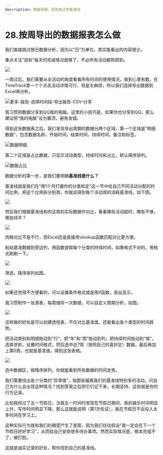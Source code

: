 ```yaml
---
description: 数据周报，找到自己的基准线
---
```


# 28.按周导出的数据报表怎么做

我们直接跳过按日数据分析，因为以“日”为单位，其实能看出的内容很少。

重点关注“目标”每天的完成情况就够了，不必所有活动都照顾到。

![](../.gitbook/assets/tu-pian%20%286%29.png)

一周过后，我们需要从全活动的角度看看所有时间的使用情况，做到心里有数。在TimeTrack里一个个点击活动详情可行，但是太麻烦，所以我们选择导出数据到Excel再分析。

![&#x66F4;&#x591A;-&#x62A5;&#x544A;-&#x9009;&#x62E9;&#x65F6;&#x95F4;&#x6BB5;-&#x5BFC;&#x51FA;&#x62A5;&#x544A;-CSV-&#x5206;&#x4EAB;](../.gitbook/assets/tu-pian%20%2817%29.png)

我习惯把数据分享到QQ我的电脑，这里的小技巧是，如果你也分享到QQ，那么建议把“我的电脑”设为置顶，避免发错。

得到这张数据表之后，我们发现导出周期的数据分两个区域，第一个区域是“明细数据”，包含数据名称，开始时间，结束时间，持续时间，备注和标签。

![&#x6570;&#x636E;&#x660E;&#x7EC6;](../.gitbook/assets/tu-pian%20%2810%29.png)

第二个区域是占比数据，只显示活动类型，持续时间和占比，默认降序排列。

![&#x6570;&#x636E;&#x5360;&#x6BD4;](../.gitbook/assets/tu-pian%20%2825%29.png)

数据分析的第一步，是我们要明确**基准线是什么？**

基准线就是我们在“用1个月打磨你的分类和定”这一节中给自己不同活动分配的时间比例，把这个比例拆分到周，你就会得到每个活动周的消耗基准线，如下图。

![](../.gitbook/assets/tu-pian%20%2895%29.png)

然后我们根据基准线和你这周的实际数据作对比，看看哪些活动超时，哪些不够，哪些持平？

![](../.gitbook/assets/tu-pian%20%28116%29.png)

肉眼对比不是不行，但Excel还是直接用vlookup函数匹配对比更方便。

粘贴基准数据到旁边列，用函数提取每个分类的持续时间，如果格式不对的，用格式刷刷一下。

![](../.gitbook/assets/tu-pian%20%28126%29.png)

筛选，降序排列如图。

![](../.gitbook/assets/tu-pian%20%28144%29.png)

如果还觉得不方便看的，可以设置条件格式或是用if函数，突出显示。

我习惯制作一张源表，每周储存一次数据，可以自定义周期分析，如图。

![](../.gitbook/assets/tu-pian%20%2880%29.png)

这样做的好处是可以创建透视表，不仅对比基准值，还能看出各个类型的时间趋势。

把活动类别和明细拖动到“行”，把“年”和“周”拖动到列，把持续时间拖动到“值”，选择求和，设置时间格式，然后选中近7周（按照自己的喜好定）数据，最后再加上第0周，也就是基准值，得到这张表格。

![](../.gitbook/assets/tu-pian%20%2864%29.png)

选中数据区，按降序排列，你就能看到所有数据的时间走势。

我们需要找出各个分类的“异常值”，指那些偏离我们的基准线特别多的活动，问自己为什么会出现这种情况？找到答案之后把它们记下来，长期坚持，这些就是你的行为记录。

比如我经过了五一节假日，当我五一时间时发现在节假日期间，我的娱乐时间明显上升，写作时间明显下降，那么这就能说明（第1次佐证），我在节假日不会投入太多时间在学习上。

这种实际行为就和我们的期望产生了差距，因为我们往往假设“我一定会在下一个节假日好好学习”，从而给自己安排很多待办事项。然而实际情况是，根本完成不了，被打脸。

这就是诚实记录的好处，帮你找到自己的基准线。

